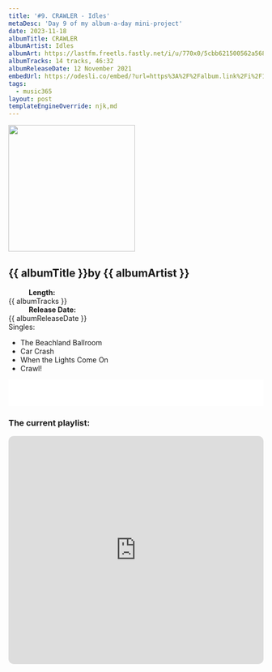 ```yaml
---
title: '#9. CRAWLER - Idles'
metaDesc: 'Day 9 of my album-a-day mini-project'
date: 2023-11-18
albumTitle: CRAWLER
albumArtist: Idles
albumArt: https://lastfm.freetls.fastly.net/i/u/770x0/5cbb621500562a568d92ca9b934c50d3.jpg#5cbb621500562a568d92ca9b934c50d3
albumTracks: 14 tracks, 46:32
albumReleaseDate: 12 November 2021
embedUrl: https://odesli.co/embed/?url=https%3A%2F%2Falbum.link%2Fi%2F1570477692&theme=light
tags:
  - music365
layout: post
templateEngineOverride: njk,md
---
```


<aside class="album-profile" style="--shadow: rgb(46,35,30);">
  <div class="album-profile__image">
    <img width="250" height="250" crossorigin="anonymous" src="{{ albumArt }}"/>
  </div>
  <div class="aside__content">
    <h1><strong>{{ albumTitle }}</strong>by {{ albumArtist }}</h1>
    <dl>
      <div>
        <dd><strong>Length:</strong></dd>
        <dt>{{ albumTracks }}</dt>
      </div>
      <div>
        <dd><strong>Release Date:</strong></dd>
        <dt>{{ albumReleaseDate }}</dt>
      </div>
      <div class="singles">
        <span>Singles:</span>
        <ul>
          <li>The Beachland Ballroom</li>
          <li>Car Crash</li>
          <li>When the Lights Come On</li>
          <li>Crawl!</li>
        </ul>
      </div>
    </dl>
    <div class="color-grid" style="--opacity: 1;">
      <div class="color-grid__container">
					<span class="color color--1" style="--firstColor: rgb(46,35,30);"></span>
					<span class="color color--2" style="--secondaryColor: rgb(217,158,100);"></span>
					<span class="color color--3" style="--thirdColor: rgb(138,160,168);"></span>
      </div>
    </div>
  </div>
</aside>

<iframe width="100%" height="52" src={{ embedUrl }} frameborder="0" allowfullscreen sandbox="allow-same-origin allow-scripts allow-presentation allow-popups allow-popups-to-escape-sandbox" allow="clipboard-read; clipboard-write"></iframe>

### The current playlist:

<iframe allow="autoplay *; encrypted-media *; fullscreen *; clipboard-write" frameborder="0" height="450" style="width:100%;max-width:660px;overflow:hidden;border-radius:10px;" sandbox="allow-forms allow-popups allow-same-origin allow-scripts allow-storage-access-by-user-activation allow-top-navigation-by-user-activation" src="https://embed.music.apple.com/gb/playlist/music365/pl.u-AkAmEd9ix4MAZYJ"></iframe>
